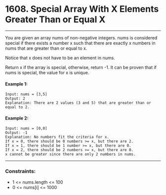 # 1608. Special Array With X Elements Greater Than or Equal X

---

You are given an array nums of non-negative integers. nums is considered special if there exists a number x such that there are exactly x numbers in nums that are greater than or equal to x.

Notice that x does not have to be an element in nums.

Return x if the array is special, otherwise, return -1. It can be proven that if nums is special, the value for x is unique.

#### Example 1:
```
Input: nums = [3,5]
Output: 2
Explanation: There are 2 values (3 and 5) that are greater than or equal to 2.
```
#### Example 2:
```
Input: nums = [0,0]
Output: -1
Explanation: No numbers fit the criteria for x.
If x = 0, there should be 0 numbers >= x, but there are 2.
If x = 1, there should be 1 number >= x, but there are 0.
If x = 2, there should be 2 numbers >= x, but there are 0.
x cannot be greater since there are only 2 numbers in nums.
```

---
### Constraints:

- 1 <= nums.length <= 100 
- 0 <= nums[i] <= 1000